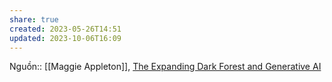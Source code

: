 ```yaml
---
share: true
created: 2023-05-26T14:51
updated: 2023-10-06T16:09
---
```

Nguồn:: [[Maggie Appleton]], [The Expanding Dark Forest and Generative AI](https://maggieappleton.com/ai-dark-forest)
